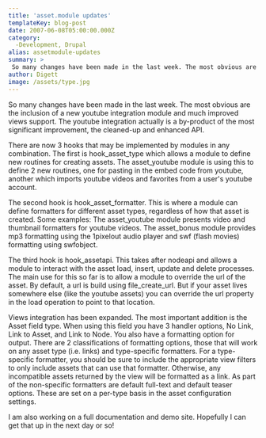 ```yaml
---
title: 'asset.module updates'
templateKey: blog-post
date: 2007-06-08T05:00:00.000Z
category: 
  -Development, Drupal
alias: assetmodule-updates
summary: > 
 So many changes have been made in the last week. The most obvious are the inclusion of a new youtube integration module and much improved views support. The youtube integration actually is a by-product of the most significant improvement, the cleaned-up and enhanced API.
author: Digett
image: /assets/type.jpg
---
```


So many changes have been made in the last week. The most obvious are the inclusion of a new youtube integration module and much improved views support. The youtube integration actually is a by-product of the most significant improvement, the cleaned-up and enhanced API.

There are now 3 hooks that may be implemented by modules in any combination. The first is hook\_asset\_type which allows a module to define new routines for creating assets. The asset\_youtube module is using this to define 2 new routines, one for pasting in the embed code from youtube, another which imports youtube videos and favorites from a user's youtube account.

The second hook is hook\_asset\_formatter. This is where a module can define formatters for different asset types, regardless of how that asset is created. Some examples: The asset\_youtube module presents video and thumbnail formatters for youtube videos. The asset\_bonus module provides mp3 formatting using the 1pixelout audio player and swf (flash movies) formatting using swfobject.

The third hook is hook\_assetapi. This takes after nodeapi and allows a module to interact with the asset load, insert, update and delete processes. The main use for this so far is to allow a module to override the url of the asset. By default, a url is build using file\_create\_url. But if your asset lives somewhere else (like the youtube assets) you can override the url property in the load operation to point to that location.

Views integration has been expanded. The most important addition is the Asset field type. When using this field you have 3 handler options, No Link, Link to Asset, and Link to Node. You also have a formatting option for output. There are 2 classifications of formatting options, those that will work on any asset type (i.e. links) and type-specific formatters. For a type-specific formatter, you should be sure to include the appropriate view filters to only include assets that can use that formatter. Otherwise, any incompatible assets returned by the view will be formatted as a link. As part of the non-specific formatters are default full-text and default teaser options. These are set on a per-type basis in the asset configuration settings.

I am also working on a full documentation and demo site. Hopefully I can get that up in the next day or so!